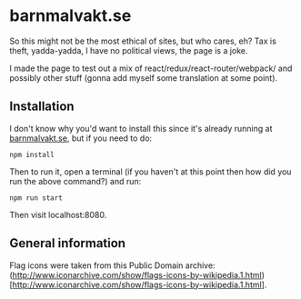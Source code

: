 # barnmalvakt.se

So this might not be the most ethical of sites, but who cares, eh? Tax is theft, yadda-yadda, I have no political views, the page is a joke.

I made the page to test out a mix of react/redux/react-router/webpack/ and possibly other stuff (gonna add myself some translation at some point).

## Installation

I don't know why you'd want to install this since it's already running at [barnmalvakt.se](http://www.barnmalvakt.se), but if you need to do:

`npm install`

Then to run it, open a terminal (if you haven't at this point then how did you run the above command?) and run:

`npm run start`

Then visit localhost:8080.

## General information

Flag icons were taken from this Public Domain archive: (http://www.iconarchive.com/show/flags-icons-by-wikipedia.1.html)[http://www.iconarchive.com/show/flags-icons-by-wikipedia.1.html].
